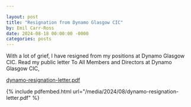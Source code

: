 ```yaml
---

layout: post
title: "Resignation from Dynamo Glasgow CIC"
by: Emil Carr-Ross
date: 2024-08-18 00:00:00 -0000
categories: posts
---
```


With a lot of grief, I have resigned from my positions at Dynamo Glasgow CIC. Read my public letter To All Members and Directors at Dynamo Glasgow CIC,

[dynamo-resignation-letter.pdf](/media/2024/08/dynamo-resignation-letter.pdf)

{% include pdfembed.html url="/media/2024/08/dynamo-resignation-letter.pdf" %}
